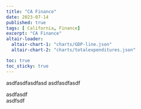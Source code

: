 ```yaml
---
title: "CA Finance"
date: 2023-07-14
published: true
tags: [ California, Finance]
excerpt: "CA Finance"
altair-loader:
  altair-chart-1: "charts/GDP-line.json"
  altair-chart-2: "charts/totalexpenditures.json"

toc: true
toc_sticky: true
---
```

asdfasdfasdfasd
asdfasdfasdf
<div id="altair-chart-1"></div>
asdfasdf
<div id="altair-chart-2"></div>
asdfsdf
